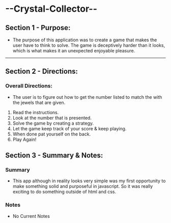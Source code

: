 # --Crystal-Collector--

## Section 1 - Purpose:
- The purpose of this application was to create a game that makes the user have to think to solve. The game is deceptively harder than it looks, which is what makes it an unexpected enjoyable pleasure. 

---
## Section 2 - Directions: 

### Overall Directions:
- The user is to figure out how to get the number listed to match the with the jewels that are given. 

1. Read the instructions.
2. Look at the number that is presented.
3. Solve the game by creating a strategy.
4. Let the game keep track of your score & keep playing.
5. When done pat yourself on the back. 
6. Play Again!


## Section 3 - Summary & Notes:

### Summary 
- This app although in reality looks very simple was my first opportunity to make something solid and purposeful in javascript. So it was really exciting to do something outside of html and css.

### Notes 
- No Current Notes 